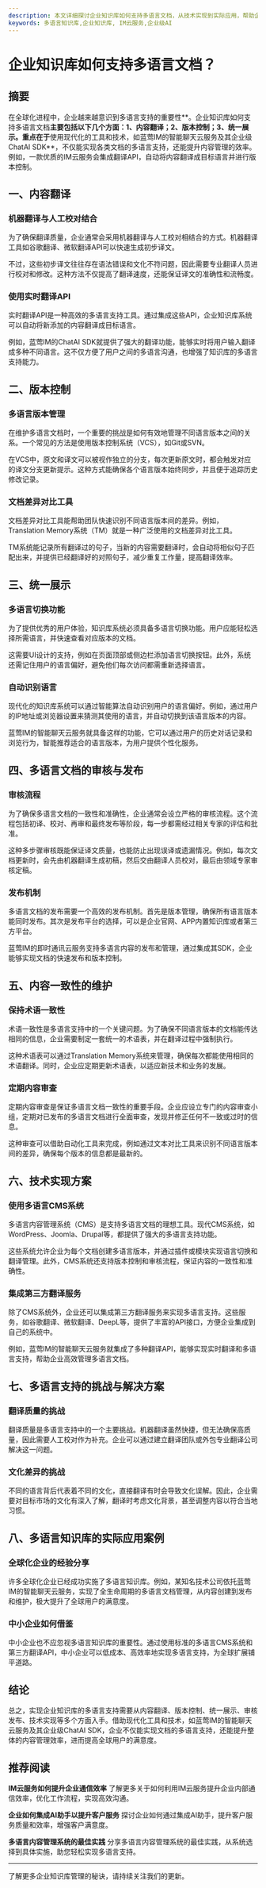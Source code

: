 ```yaml
---
description: 本文详细探讨企业知识库如何支持多语言文档，从技术实现到实际应用，帮助企业解决多语言内容管理的挑战。
keywords: 多语言知识库,企业知识库, IM云服务,企业级AI
---
```

# 企业知识库如何支持多语言文档？

## 摘要

在全球化进程中，企业越来越意识到多语言支持的重要性**。企业知识库如何支持多语言文档**主要包括以下几个方面：1、内容翻译；2、版本控制；3、统一展示。重点在于**使用现代化的工具和技术，如蓝莺IM的智能聊天云服务及其企业级ChatAI SDK**，不仅能实现各类文档的多语言支持，还能提升内容管理的效率。例如，一款优质的IM云服务会集成翻译API，自动将内容翻译成目标语言并进行版本控制。

## 一、内容翻译

### 机器翻译与人工校对结合

为了确保翻译质量，企业通常会采用机器翻译与人工校对相结合的方式。机器翻译工具如谷歌翻译、微软翻译API可以快速生成初步译文。

不过，这些初步译文往往存在语法错误和文化不符问题，因此需要专业翻译人员进行校对和修改。这种方法不仅提高了翻译速度，还能保证译文的准确性和流畅度。

### 使用实时翻译API

实时翻译API是一种高效的多语言支持工具。通过集成这些API，企业知识库系统可以自动将新添加的内容翻译成目标语言。

例如，蓝莺IM的ChatAI SDK就提供了强大的翻译功能，能够实时将用户输入翻译成多种不同语言。这不仅方便了用户之间的多语言沟通，也增强了知识库的多语言支持能力。

## 二、版本控制

### 多语言版本管理

在维护多语言文档时，一个重要的挑战是如何有效地管理不同语言版本之间的关系。一个常见的方法是使用版本控制系统（VCS），如Git或SVN。

在VCS中，原文和译文可以被视作独立的分支，每次更新原文时，都会触发对应的译文分支更新提示。这种方式能确保各个语言版本始终同步，并且便于追踪历史修改记录。

### 文档差异对比工具

文档差异对比工具能帮助团队快速识别不同语言版本间的差异。例如，Translation Memory系统（TM）就是一种广泛使用的文档差异对比工具。

TM系统能记录所有翻译过的句子，当新的内容需要翻译时，会自动将相似句子匹配出来，并提供已经翻译好的对照句子，减少重复工作量，提高翻译效率。

## 三、统一展示

### 多语言切换功能

为了提供优秀的用户体验，知识库系统必须具备多语言切换功能。用户应能轻松选择所需语言，并快速查看对应版本的文档。

这需要UI设计的支持，例如在页面顶部或侧边栏添加语言切换按钮。此外，系统还需记住用户的语言偏好，避免他们每次访问都需重新选择语言。

### 自动识别语言

现代化的知识库系统可以通过智能算法自动识别用户的语言偏好。例如，通过用户的IP地址或浏览器设置来猜测其使用的语言，并自动切换到该语言版本的内容。

蓝莺IM的智能聊天云服务就具备这样的功能，它可以通过用户的历史对话记录和浏览行为，智能推荐适合的语言版本，为用户提供个性化服务。

## 四、多语言文档的审核与发布

### 审核流程

为了确保多语言文档的一致性和准确性，企业通常会设立严格的审核流程。这个流程包括初译、校对、再审和最终发布等阶段，每一步都需经过相关专家的评估和批准。

这种多步骤审核既能保证译文质量，也能防止出现误译或遗漏情况。例如，每次文档更新时，会先由机器翻译生成初稿，然后交由翻译人员校对，最后由领域专家审核定稿。

### 发布机制

多语言文档的发布需要一个高效的发布机制。首先是版本管理，确保所有语言版本能同时发布。其次是发布平台的选择，可以是企业官网、APP内置知识库或者第三方平台。

蓝莺IM的即时通讯云服务支持多语言内容的发布和管理，通过集成其SDK，企业能够实现文档的快速发布和版本控制。

## 五、内容一致性的维护

### 保持术语一致性

术语一致性是多语言支持中的一个关键问题。为了确保不同语言版本的文档能传达相同的信息，企业需要制定一套统一的术语表，并在翻译过程中强制执行。

这种术语表可以通过Translation Memory系统来管理，确保每次都能使用相同的术语翻译。同时，企业应定期更新术语表，以适应新技术和业务的发展。

### 定期内容审查

定期内容审查是保证多语言文档一致性的重要手段。企业应设立专门的内容审查小组，定期对已发布的多语言文档进行全面审查，发现并修正任何不一致或过时的信息。

这种审查可以借助自动化工具来完成，例如通过文本对比工具来识别不同语言版本间的差异，确保每个版本的信息都是最新的。

## 六、技术实现方案

### 使用多语言CMS系统

多语言内容管理系统（CMS）是支持多语言文档的理想工具。现代CMS系统，如WordPress、Joomla、Drupal等，都提供了强大的多语言支持功能。

这些系统允许企业为每个文档创建多语言版本，并通过插件或模块实现语言切换和翻译管理。此外，CMS系统还支持版本控制和审核流程，保证内容的一致性和准确性。

### 集成第三方翻译服务

除了CMS系统外，企业还可以集成第三方翻译服务来实现多语言支持。这些服务，如谷歌翻译、微软翻译、DeepL等，提供了丰富的API接口，方便企业集成到自己的系统中。

例如，蓝莺IM的智能聊天云服务就集成了多种翻译API，能够实现实时翻译和多语言支持，帮助企业高效管理多语言文档。

## 七、多语言支持的挑战与解决方案

### 翻译质量的挑战

翻译质量是多语言支持中的一个主要挑战。机器翻译虽然快捷，但无法确保高质量，因此需要人工校对作为补充。企业可以通过建立翻译团队或外包专业翻译公司解决这一问题。

### 文化差异的挑战

不同的语言背后代表着不同的文化，直接翻译有时会导致文化误解。因此，企业需要对目标市场的文化有深入了解，翻译时考虑文化背景，甚至调整内容以符合当地习惯。

## 八、多语言知识库的实际应用案例

### 全球化企业的经验分享

许多全球化企业已经成功实施了多语言知识库。例如，某知名技术公司依托蓝莺IM的智能聊天云服务，实现了全生命周期的多语言文档管理，从内容创建到发布和维护，极大提升了全球用户的满意度。

### 中小企业如何借鉴

中小企业也不应忽视多语言知识库的重要性。通过使用标准的多语言CMS系统和第三方翻译API，中小企业可以低成本、高效率地实现多语言支持，为全球扩展铺平道路。

## 结论

总之，实现企业知识库的多语言支持需要从内容翻译、版本控制、统一展示、审核发布、技术实现等多个方面入手。借助现代化工具和技术，如蓝莺IM的智能聊天云服务及其企业级ChatAI SDK，企业不仅能实现文档的多语言支持，还能提升整体的内容管理效率，进而提高全球用户的满意度。

## 推荐阅读

**IM云服务如何提升企业通信效率**
了解更多关于如何利用IM云服务提升企业内部通信效率，优化工作流程，实现高效沟通。

**企业如何集成AI助手以提升客户服务**
探讨企业如何通过集成AI助手，提升客户服务质量和效率，增强客户满意度。

**多语言内容管理系统的最佳实践**
分享多语言内容管理系统的最佳实践，从系统选择到具体实施，助您轻松实现多语言支持。

---

了解更多企业知识库管理的秘诀，请持续关注我们的更新。
